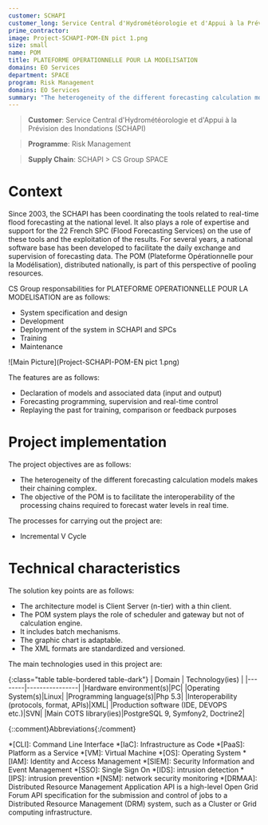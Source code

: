 ```yaml
---
customer: SCHAPI
customer_long: Service Central d'Hydrométéorologie et d'Appui à la Prévision des Inondations
prime_contractor: 
image: Project-SCHAPI-POM-EN pict 1.png
size: small
name: POM
title: PLATEFORME OPERATIONNELLE POUR LA MODELISATION
domains: EO Services
department: SPACE
program: Risk Management
domains: EO Services
summary: "The heterogeneity of the different forecasting calculation models makes their chaining complex. The objective of the POM is to facilitate the interoperability of the processing chains required to forecast water levels in real time."
---
```


> __Customer__\: Service Central d'Hydrométéorologie et d'Appui à la Prévision des Inondations (SCHAPI)

> __Programme__\: Risk Management

> __Supply Chain__\: SCHAPI >  CS Group SPACE


# Context

Since 2003, the SCHAPI has been coordinating the tools related to real-time flood forecasting at the national level. It also plays a role of expertise and support for the 22 French SPC (Flood Forecasting Services) on the use of these tools and the exploitation of the results.
For several years, a national software base has been developed to facilitate the daily exchange and supervision of forecasting data. The POM (Plateforme Opérationnelle pour la Modélisation), distributed nationally, is part of this perspective of pooling resources.

CS Group responsabilities for PLATEFORME OPERATIONNELLE POUR LA MODELISATION are as follows:
* System specification and design
* Development
* Deployment of the system in SCHAPI and SPCs
* Training
* Maintenance

![Main Picture](Project-SCHAPI-POM-EN pict 1.png)

The features are as follows:
* Declaration of models and associated data (input and output)
* Forecasting programming, supervision and real-time control
* Replaying the past for training, comparison or feedback purposes

# Project implementation

The project objectives are as follows:
* The heterogeneity of the different forecasting calculation models makes their chaining complex.
* The objective of the POM is to facilitate the interoperability of the processing chains required to forecast water levels in real time.

The processes for carrying out the project are:
* Incremental V Cycle

# Technical characteristics

The solution key points are as follows:
* The architecture model is Client Server (n-tier) with a thin client.
* The POM system plays the role of scheduler and gateway but not of calculation engine.
* It includes batch mechanisms.
* The graphic chart is adaptable.
* The XML formats are standardized and versioned.



The main technologies used in this project are:

{:class="table table-bordered table-dark"}
| Domain | Technology(ies) |
|--------|----------------|
|Hardware environment(s)|PC|
|Operating System(s)|Linux|
|Programming language(s)|Php 5.3|
|Interoperability (protocols, format, APIs)|XML|
|Production software (IDE, DEVOPS etc.)|SVN|
|Main COTS library(ies)|PostgreSQL 9, Symfony2, Doctrine2|



{::comment}Abbreviations{:/comment}

*[CLI]: Command Line Interface
*[IaC]: Infrastructure as Code
*[PaaS]: Platform as a Service
*[VM]: Virtual Machine
*[OS]: Operating System
*[IAM]: Identity and Access Management
*[SIEM]: Security Information and Event Management
*[SSO]: Single Sign On
*[IDS]: intrusion detection
*[IPS]: intrusion prevention
*[NSM]: network security monitoring
*[DRMAA]: Distributed Resource Management Application API is a high-level Open Grid Forum API specification for the submission and control of jobs to a Distributed Resource Management (DRM) system, such as a Cluster or Grid computing infrastructure.

